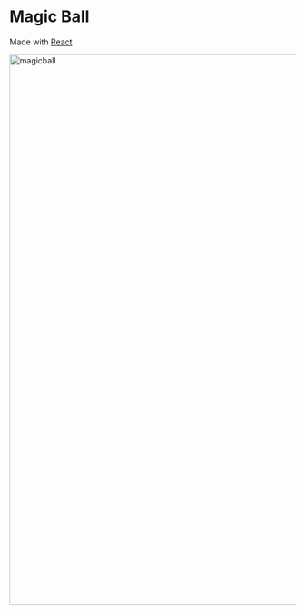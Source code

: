 # Magic Ball 

Made with [React](https://reactjs.org/)

<img width="971" alt="magicball" src="https://user-images.githubusercontent.com/32027194/45206890-1e8a6100-b23b-11e8-906d-9eadf765329d.png">
